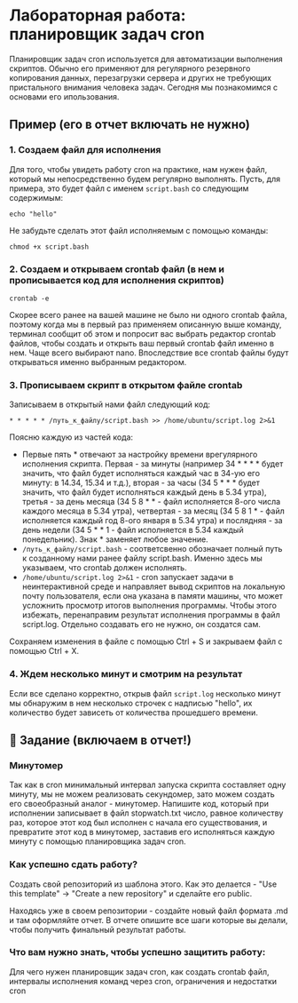 # Лабораторная работа: планировщик задач сron

Планировщик задач cron используется для автоматизации выполнения скриптов. Обычно его применяют для регулярного резервного копирования данных, перезагрузки сервера и других не требующих пристального внимания человека задач. Сегодня мы познакомимся с основами его ипользования.

## Пример (его в отчет включать не нужно)

### 1. Создаем файл для исполнения

  Для того, чтобы увидеть работу cron на практике, нам нужен файл, который мы непосредственно будем регулярно выполнять. Пусть, для примера, это будет файл с именем `script.bash` со следующим содержимым:
  
   ```
   echo "hello"
   ```

  Не забудьте сделать этот файл исполняемым с помощью команды: 

   ```
   chmod +x script.bash
   ```

### 2. Создаем и открываем crontab файл (в нем и прописывается код для исполнения скриптов)
   
   ```
   crontab -e
   ```

   Скорее всего ранее на вашей машине не было ни одного crontab файла, поэтому когда мы в первый раз применяем описанную выше команду, терминал сообщит об этом и попросит вас выбрать редактор crontab файлов, чтобы создать и открыть ваш первый crontab файл именно в нем. Чаще всего выбирают nano. Впоследствие все crontab файлы будут открываться именно выбранным редактором.

### 3. Прописываем скрипт в открытом файле crontab

   Записываем в открытый нами файл следующий код:

   ```
   * * * * * /путь_к_файлу/script.bash >> /home/ubuntu/script.log 2>&1
   ```

   Поясню каждую из частей кода: 
   
   - Первые пять * отвечают за настройку времени врегулярного исполнения скрипта. Первая - за минуты (например 34 * * * * будет значить, что файл будет исполняться каждый час в 34-ую его минуту: в 14.34, 15.34 и т.д.), вторая - за часы (34 5 * * * будет значить, что файл будет исполняться каждый день в 5.34 утра), третья - за день месяца (34 5 8 * * - файл исполняется 8-ого числа каждого месяца в 5.34 утра), четвертая - за месяц (34 5 8 1 * - файл исполняется каждый год 8-ого января в 5.34 утра) и послядняя - за день недели (34 5 * * 1 - файл исполняется в 5.34 каждый понедельник). Знак * заменяет любое значение.
   - `/путь_к_файлу/script.bash` - соответсвенно обозначает полный путь к созданному нами ранее файлу script.bash. Именно здесь мы указываем, что crontab должен исполнять.
   - `/home/ubuntu/script.log 2>&1` - cron запускает задачи в неинтерактивной среде и направляет вывод скриптов на локальную почту пользователя, если она указана в памяти машины, что может усложнить просмотр итогов выполнения программы. Чтобы этого избежать, перенаправим результат исполнения программы в файл script.log. Отдельно создавать его не нужно, он создатся сам.

   Сохраняем изменения в файле с помощью Ctrl + S и закрываем файл с помощью Ctrl + X.

### 4. Ждем несколько минут и смотрим на результат

   Если все сделано корректно, открыв файл `script.log` несколько минут мы обнаружим в нем несколько строчек с надписью "hello", их количество будет зависеть от количества прошедшего времени.

## :red_circle: Задание (включаем в отчет!)

### Минутомер

Так как в cron минимальный интервал запуска скрипта составляет одну минуту, мы не можем реализовать секундомер, зато можем создать его своеобразный аналог - минутомер. Напишите код, который при исполнении записывает в файл stopwatch.txt число, равное количеству раз, которое этот код был исполнен с начала его существования, и превратите этот код в минутомер, заставив его исполняться каждую минуту с помощью планировщика задач cron.

### Как успешно сдать работу?

Создать свой репозиторий из шаблона этого. Как это делается - "Use this template" -> "Create a new repository" и сделайте его public. 

Находясь уже в своем репозитории - создайте новый файл формата .md и там оформляйте отчет. В отчете опишите все шаги которые вы делали, чтобы получить финальный результат работы.

### Что вам нужно знать, чтобы успешно защитить работу:

Для чего нужен планировщик задач cron, как создать crontab файл, интервалы исполнения команд через cron, ограничения и недостатки cron




   
